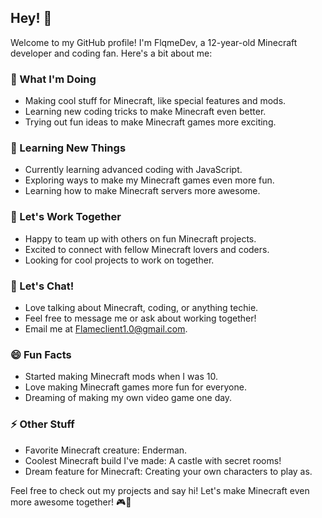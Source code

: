 ## Hey! 👋

Welcome to my GitHub profile! I'm FlqmeDev, a 12-year-old Minecraft developer and coding fan. Here's a bit about me:

### 🚀 What I'm Doing

- Making cool stuff for Minecraft, like special features and mods.
- Learning new coding tricks to make Minecraft even better.
- Trying out fun ideas to make Minecraft games more exciting.

### 🌱 Learning New Things

- Currently learning advanced coding with JavaScript.
- Exploring ways to make my Minecraft games even more fun.
- Learning how to make Minecraft servers more awesome.

### 👯 Let's Work Together

- Happy to team up with others on fun Minecraft projects.
- Excited to connect with fellow Minecraft lovers and coders.
- Looking for cool projects to work on together.

### 💬 Let's Chat!

- Love talking about Minecraft, coding, or anything techie.
- Feel free to message me or ask about working together!
- Email me at [Flameclient1.0@gmail.com](Flameclient1.0@gmail.com).

### 😄 Fun Facts

- Started making Minecraft mods when I was 10.
- Love making Minecraft games more fun for everyone.
- Dreaming of making my own video game one day.

### ⚡️ Other Stuff

- Favorite Minecraft creature: Enderman.
- Coolest Minecraft build I've made: A castle with secret rooms!
- Dream feature for Minecraft: Creating your own characters to play as.

Feel free to check out my projects and say hi! Let's make Minecraft even more awesome together! 🎮🚀
